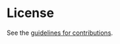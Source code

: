 # License

See the
[guidelines for contributions](https://github.com/anr-bmbf-pivot/draft-lenders-dns-cns/blob/main/CONTRIBUTING.md).
